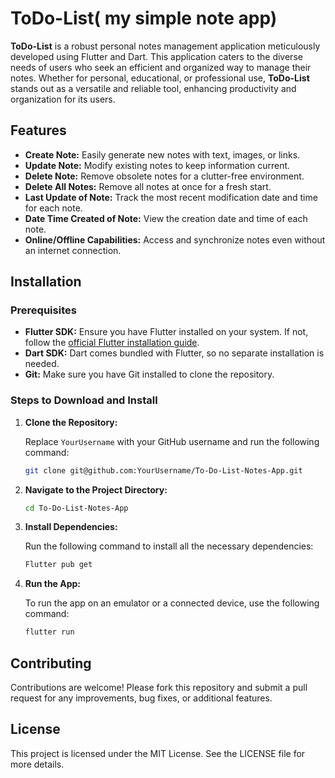 # ToDo-List( my simple note app)

**ToDo-List** is a robust personal notes management application meticulously developed using Flutter and Dart. This application caters to the diverse needs of users who seek an efficient and organized way to manage their notes. Whether for personal, educational, or professional use, **ToDo-List** stands out as a versatile and reliable tool, enhancing productivity and organization for its users.

## Features

- **Create Note:** Easily generate new notes with text, images, or links.
- **Update Note:** Modify existing notes to keep information current.
- **Delete Note:** Remove obsolete notes for a clutter-free environment.
- **Delete All Notes:** Remove all notes at once for a fresh start.
- **Last Update of Note:** Track the most recent modification date and time for each note.
- **Date Time Created of Note:** View the creation date and time of each note.
- **Online/Offline Capabilities:** Access and synchronize notes even without an internet connection.

## Installation

### Prerequisites

- **Flutter SDK:** Ensure you have Flutter installed on your system. If not, follow the [official Flutter installation guide](https://flutter.dev/docs/get-started/install).
- **Dart SDK:** Dart comes bundled with Flutter, so no separate installation is needed.
- **Git:** Make sure you have Git installed to clone the repository.

### Steps to Download and Install

1. **Clone the Repository:**

   Replace `YourUsername` with your GitHub username and run the following command:

   ```bash
   git clone git@github.com:YourUsername/To-Do-List-Notes-App.git

2. **Navigate to the Project Directory:**

   ```bash
   cd To-Do-List-Notes-App
   
3. **Install Dependencies:**

   Run the following command to install all the necessary dependencies:

   ```bash
   Flutter pub get

4. **Run the App:**

   To run the app on an emulator or a connected device, use the following command:

   ```bash
   flutter run

## Contributing
  
  Contributions are welcome! Please fork this repository and submit a pull request for any improvements, bug fixes, or additional features.

## License
  
  This project is licensed under the MIT License. See the LICENSE file for more details.

